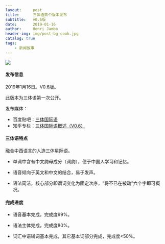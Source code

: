 ```yaml
---
layout:     post
title:      三体语首个版本发布
subtitle:   v0.6版
date:       2019-01-16
author:     Henri Jambo
header-img: img/post-bg-cook.jpg
catalog: true
tags:
    - 新闻故事
---
```


![]({{site.baseurl}}/img/logo.png)

#### 发布信息

2019年1月16日。V0.6版。

此版本为三体语第一次公开。

发布媒体：

* 百度贴吧：[三体国际语](https://tieba.baidu.com/p/6009002082)
* 知乎专栏：[三体国际语概述（V0.6）](https://zhuanlan.zhihu.com/p/46039432)

#### 三体语特点

融合中西语言的人造三体星际语。

* 单词中含有中文韵母成分（词韵），便于中国人学习和记忆。

* 语音倾向于英文和中文的结合，易于发声。

* 语法简洁，核心部分即谓词变化为固定次序，“将不已在被动”六个字即可概况。

#### 完成进度

* 语音基本完成，完成度99%。

* 语法主体完成，完成度80%。

* 词汇中语辅词基本完成，其它基本词部分完成，完成度<50%。
